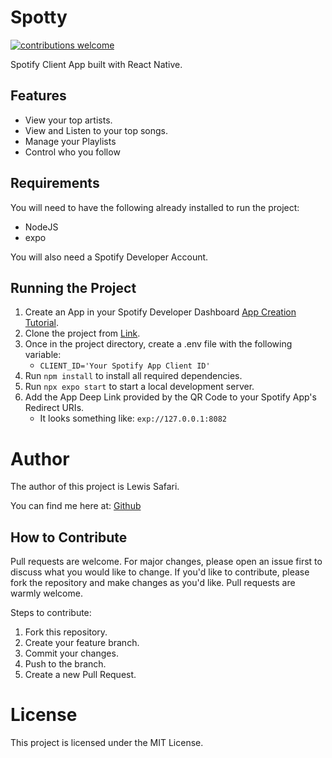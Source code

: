 # Spotty
[![contributions welcome](https://img.shields.io/badge/contributions-welcome-brightgreen.svg?style=flat)](https://github.com/dwyl/esta/issues)

Spotify Client App built with React Native.

## Features
 - View your top artists.
 - View and Listen to your top songs.
 - Manage your Playlists
 - Control who you follow
   
## Requirements
You will need to have the following already installed to run the project:
- NodeJS
- expo

You will also need a Spotify Developer Account.

## Running the Project
1. Create an App in your Spotify Developer Dashboard [App Creation Tutorial](https://developer.spotify.com/documentation/web-api/tutorials/getting-started#create-an-app).
2. Clone the project from [Link](https://github.com/safarilewis/spotty.git).
3. Once in the project directory, create a .env file with the following variable:
     - `CLIENT_ID='Your Spotify App Client ID'`
4. Run `npm install` to install all required dependencies.
5. Run `npx expo start` to start a local development server.
6. Add the App Deep Link provided by the QR Code to your Spotify App's Redirect URIs.
    - It looks something like: `exp://127.0.0.1:8082`

# Author
The author of this project is Lewis Safari.

 You can find me here at:
[Github](https://github.com/safarilewis)

## How to Contribute
Pull requests are welcome. For major changes, please open an issue first to discuss what you would like to change. If you'd like to contribute, please fork the repository and make changes as you'd like. Pull requests are warmly welcome.

Steps to contribute:
1. Fork this repository.
2. Create your feature branch.
3. Commit your changes.
4. Push to the branch.
5. Create a new Pull Request.

# License

This project is licensed under the MIT License.

